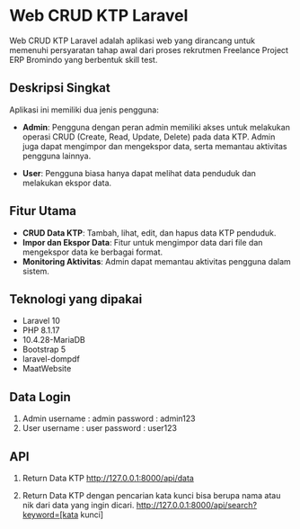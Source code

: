 # Web CRUD KTP Laravel
Web CRUD KTP Laravel adalah aplikasi web yang dirancang untuk memenuhi persyaratan tahap awal dari proses rekrutmen Freelance Project ERP Bromindo yang berbentuk skill test.

## Deskripsi Singkat

Aplikasi ini memiliki dua jenis pengguna:

- **Admin**: Pengguna dengan peran admin memiliki akses untuk melakukan operasi CRUD (Create, Read, Update, Delete) pada data KTP. Admin juga dapat mengimpor dan mengekspor data, serta memantau aktivitas pengguna lainnya.
  
- **User**: Pengguna biasa hanya dapat melihat data penduduk dan melakukan ekspor data.

## Fitur Utama

- **CRUD Data KTP**: Tambah, lihat, edit, dan hapus data KTP penduduk.
- **Impor dan Ekspor Data**: Fitur untuk mengimpor data dari file dan mengekspor data ke berbagai format.
- **Monitoring Aktivitas**: Admin dapat memantau aktivitas pengguna dalam sistem.

## Teknologi yang dipakai

- Laravel 10
- PHP 8.1.17
- 10.4.28-MariaDB
- Bootstrap 5
- laravel-dompdf
- MaatWebsite

## Data Login
1. Admin username : admin password : admin123
2. User username : user password : user123

## API
1. Return Data KTP
http://127.0.0.1:8000/api/data

2. Return Data KTP dengan pencarian kata kunci bisa berupa nama atau nik dari data yang ingin dicari.
http://127.0.0.1:8000/api/search?keyword=[kata kunci]
